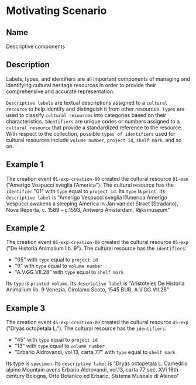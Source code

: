 # Motivating Scenario
## Name
Descriptive components

## Description
Labels, types, and identifiers are all important components of managing and identifying cultural heritage resources in order to provide their comprehensive and accurate representation. 

`Descriptive labels` are textual descriptions assigned to a `cultural  resource` to help identify and distinguish it from other resources. `Types` are used to classify `cultural resources` into categories based on their characteristics. `Identifiers` are unique codes or numbers assigned to a `cultural resource` that provide a standardized reference to the resource. With respect to the collection, possible `types of identifiers` used for cultural resources include `volume number`, `project id`, `shelf mark`, and so on.

## Example 1
The creation event `01-exp-creation-00` created the cultural resource `01-man` ("Amerigo Vespucci sveglia l’America"). The cultural resource has the `identifier` "01" with `type` equal to `project id`. Its `type` is `print`. Its `descriptive label` is "Amerigo Vespucci sveglia l’America
 Amerigo Vespucci awakens a sleeping America
 In
 Jan van del Straet (Stradano), Nova Reperta, c. 1589 – c.1593, Antwerp
 Amsterdam, Rijksmuseum"

## Example 2
The creation event `05-exp-creation-00` created the cultural resource `05-exp` ("De Historia Animalium lib. 9"). The cultural resource has the `identifiers`:
* "05" with `type` equal to `project id`
* "9" with `type` equal to `volume number`
* "A.V.GG.VII.28" with `type` equal to `shelf mark`

Its `type` is `printed volume`. Its `descriptive label` is "Aristoteles
 De Historia Animalium lib. 9 
 Venezia, Girolamo Scoto, 1545
 BUB, A.V.GG.VII.28"

## Example 3
The creation event `45-exp-creation-00` created the cultural resource `45-exp` ("Dryas octopetala L."). The cultural resource has the `identifiers`:
* "45" with `type` equal to `project id`
* "13" with `type` equal to `volume number`
* "Erbario Aldrovandi, vol.13, carta 77" with `type` equal to `shelf mark`

Its type is `specimen`. Its `descriptive label` is "Dryas octopetala L.
 Camedrio alpino 
 Mountain avens 
 Erbario Aldrovandi, vol.13, carta 77
 sec. XVI 16th century
 Bologna, Orto Botanico ed Erbario, Sistema Museale di Ateneo"